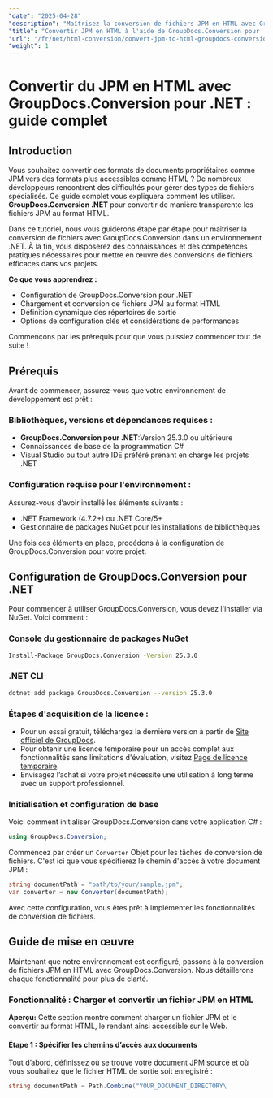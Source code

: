 ```yaml
---
"date": "2025-04-28"
"description": "Maîtrisez la conversion de fichiers JPM en HTML avec GroupDocs.Conversion pour .NET grâce à ce guide détaillé. Découvrez la configuration, la mise en œuvre et l'optimisation des performances."
"title": "Convertir JPM en HTML à l'aide de GroupDocs.Conversion pour .NET - Un guide complet"
"url": "/fr/net/html-conversion/convert-jpm-to-html-groupdocs-conversion-dotnet/"
"weight": 1
---
```


# Convertir du JPM en HTML avec GroupDocs.Conversion pour .NET : guide complet

## Introduction

Vous souhaitez convertir des formats de documents propriétaires comme JPM vers des formats plus accessibles comme HTML ? De nombreux développeurs rencontrent des difficultés pour gérer des types de fichiers spécialisés. Ce guide complet vous expliquera comment les utiliser. **GroupDocs.Conversion .NET** pour convertir de manière transparente les fichiers JPM au format HTML.

Dans ce tutoriel, nous vous guiderons étape par étape pour maîtriser la conversion de fichiers avec GroupDocs.Conversion dans un environnement .NET. À la fin, vous disposerez des connaissances et des compétences pratiques nécessaires pour mettre en œuvre des conversions de fichiers efficaces dans vos projets. 

**Ce que vous apprendrez :**
- Configuration de GroupDocs.Conversion pour .NET
- Chargement et conversion de fichiers JPM au format HTML
- Définition dynamique des répertoires de sortie
- Options de configuration clés et considérations de performances

Commençons par les prérequis pour que vous puissiez commencer tout de suite !

## Prérequis

Avant de commencer, assurez-vous que votre environnement de développement est prêt :

### Bibliothèques, versions et dépendances requises :
- **GroupDocs.Conversion pour .NET**:Version 25.3.0 ou ultérieure
- Connaissances de base de la programmation C#
- Visual Studio ou tout autre IDE préféré prenant en charge les projets .NET

### Configuration requise pour l'environnement :
Assurez-vous d’avoir installé les éléments suivants :
- .NET Framework (4.7.2+) ou .NET Core/5+
- Gestionnaire de packages NuGet pour les installations de bibliothèques

Une fois ces éléments en place, procédons à la configuration de GroupDocs.Conversion pour votre projet.

## Configuration de GroupDocs.Conversion pour .NET

Pour commencer à utiliser GroupDocs.Conversion, vous devez l'installer via NuGet. Voici comment :

### **Console du gestionnaire de packages NuGet**
```bash
Install-Package GroupDocs.Conversion -Version 25.3.0
```

### **.NET CLI**
```bash
dotnet add package GroupDocs.Conversion --version 25.3.0
```

### Étapes d'acquisition de la licence :
- Pour un essai gratuit, téléchargez la dernière version à partir de [Site officiel de GroupDocs](https://releases.groupdocs.com/conversion/net/).
- Pour obtenir une licence temporaire pour un accès complet aux fonctionnalités sans limitations d'évaluation, visitez [Page de licence temporaire](https://purchase.groupdocs.com/temporary-license/).
- Envisagez l’achat si votre projet nécessite une utilisation à long terme avec un support professionnel.

### Initialisation et configuration de base
Voici comment initialiser GroupDocs.Conversion dans votre application C# :

```csharp
using GroupDocs.Conversion;
```

Commencez par créer un `Converter` Objet pour les tâches de conversion de fichiers. C'est ici que vous spécifierez le chemin d'accès à votre document JPM :

```csharp
string documentPath = "path/to/your/sample.jpm";
var converter = new Converter(documentPath);
```

Avec cette configuration, vous êtes prêt à implémenter les fonctionnalités de conversion de fichiers.

## Guide de mise en œuvre

Maintenant que notre environnement est configuré, passons à la conversion de fichiers JPM en HTML avec GroupDocs.Conversion. Nous détaillerons chaque fonctionnalité pour plus de clarté.

### Fonctionnalité : Charger et convertir un fichier JPM en HTML

**Aperçu:**
Cette section montre comment charger un fichier JPM et le convertir au format HTML, le rendant ainsi accessible sur le Web.

#### Étape 1 : Spécifier les chemins d’accès aux documents
Tout d’abord, définissez où se trouve votre document JPM source et où vous souhaitez que le fichier HTML de sortie soit enregistré :

```csharp
string documentPath = Path.Combine("YOUR_DOCUMENT_DIRECTORY\